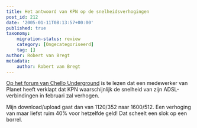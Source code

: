 ```yaml
---
title: Het antwoord van KPN op de snelheidsverhogingen
post_id: 212
date: '2005-01-11T08:13:57+00:00'
published: true
taxonomy:
    migration-status: review
    category: [Ongecategoriseerd]
    tag: []
author: Robert van Bregt
metadata:
    author: Robert van Bregt
---
```

[Op het forum van Chello Underground](http://www.chelloo.com/forum/index.php?topic=8142.0) is te lezen dat een medewerker van Planet heeft verklapt dat KPN waarschijnlijk de snelheid van zijn ADSL-verbindingen in februari zal verhogen.

Mijn download/upload gaat dan van 1120/352 naar 1600/512. Een verhoging van maar liefst ruim 40% voor hetzelfde geld! Dat scheelt een slok op een borrel.